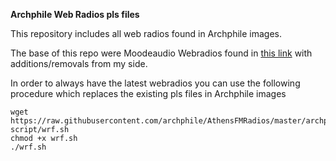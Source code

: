 **Archphile Web Radios pls files**

This repository includes all web radios found in Archphile images.

The base of this repo were Moodeaudio Webradios found in [this link](http://moodeaudio.org/#download) with additions/removals from my side.

In order to always have the latest webradios you can use the following procedure which replaces the existing pls files in Archphile images

	wget https://raw.githubusercontent.com/archphile/AthensFMRadios/master/archphile-script/wrf.sh
	chmod +x wrf.sh
	./wrf.sh